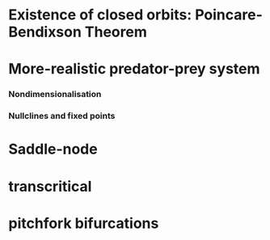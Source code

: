# Existence of closed orbits: Poincare-Bendixson Theorem

# More-realistic predator-prey system

### Nondimensionalisation

### Nullclines and fixed points



# Saddle-node
# transcritical 
# pitchfork bifurcations
